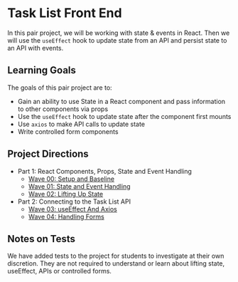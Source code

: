 # Task List Front End
In this pair project, we will be working with state & events in React.  Then we will use the `useEffect` hook to update state from an API and persist state to an API with events.

## Learning Goals

The goals of this pair project are to:

- Gain an ability to use State in a React component and pass information to other components via props
- Use the `useEffect` hook to update state after the component first mounts
- Use `axios` to make API calls to update state
- Write controlled form components


## Project Directions

- Part 1: React Components, Props, State and Event Handling
    - [Wave 00: Setup and Baseline](./project-docs/wave-00.md)
    - [Wave 01: State and Event Handling](./project-docs/wave-01.md)
    - [Wave 02: Lifting Up State](./project-docs/wave-02.md)
- Part 2: Connecting to the Task List API
    - [Wave 03: useEffect And Axios](./project-docs/wave-03.md)
    - [Wave 04: Handling Forms](./project-docs/wave-04.md)

## Notes on Tests

We have added tests to the project for students to investigate at their own discretion.  They are not required to understand or learn about lifting state, useEffect, APIs or controlled forms.